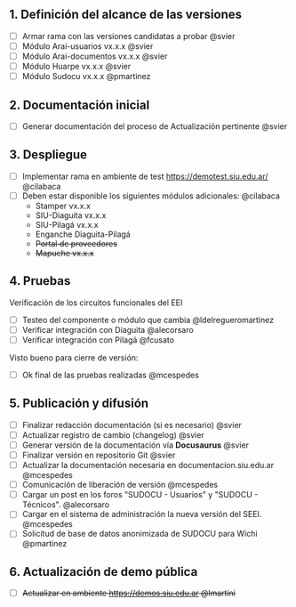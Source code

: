 ## 1. Definición del alcance de las versiones

- [ ] Armar rama con las versiones candidatas a probar @svier 
- [ ] Módulo Arai-usuarios vx.x.x @svier 
- [ ] Módulo Arai-documentos vx.x.x @svier 
- [ ] Módulo Huarpe vx.x.x @svier 
- [ ] Módulo Sudocu vx.x.x @pmartinez

## 2. Documentación inicial

- [ ] Generar documentación del proceso de Actualización pertinente @svier

## 3. Despliegue

- [ ] Implementar rama en ambiente de test https://demotest.siu.edu.ar/ @cilabaca 
- [ ] Deben estar disponible los siguientes módulos adicionales: @cilabaca
   - Stamper vx.x.x
   - SIU-Diaguita vx.x.x
   - SIU-Pilagá vx.x.x
   - Enganche Diaguita-Pilagá
   - ~~Portal de proveedores~~
   - ~~Mapuche vx.x.x~~

## 4. Pruebas

Verificación de los circuitos funcionales del EEI
- [ ] Testeo del componente o módulo que cambia @ldelregueromartinez
- [ ] Verificar integración con Diaguita @alecorsaro
- [ ] Verificar integración con Pilagá @fcusato

Visto bueno para cierre de versión: 
   - [ ] Ok final de las pruebas realizadas @mcespedes


## 5. Publicación y difusión

- [ ] Finalizar redacción documentación (si es necesario) @svier 
- [ ] Actualizar registro de cambio (changelog) @svier 
- [ ] Generar versión de la documentación vía **Docusaurus** @svier 
- [ ] Finalizar versión en repositorio Git @svier
- [ ] Actualizar la documentación necesaria en documentacion.siu.edu.ar @mcespedes
- [ ] Comunicación de liberación de versión @mcespedes 
- [ ] Cargar un post en los foros "SUDOCU - Usuarios" y "SUDOCU - Técnicos". @alecorsaro 
- [ ] Cargar en el sistema de administración la nueva versión del SEEI. @mcespedes 
- [ ] Solicitud de base de datos anonimizada de SUDOCU para Wichi @pmartinez 

## 6. Actualización de demo pública

- [ ] ~~Actualizar en ambiente https://demos.siu.edu.ar @lmartini~~

